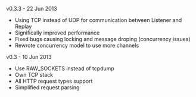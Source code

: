 v0.3.3 - 22 Jun 2013
* Using TCP instead of UDP for communication between Listener and Replay
* Significally improved performance
* Fixed bugs causing locking and message droping (concurrency issues)
* Rewrote concurrency model to use more channels

v0.3 - 10 Jun 2013
* Use RAW_SOCKETS instead of tcpdump
* Own TCP stack
* All HTTP request types support
* Simplified request parsing
